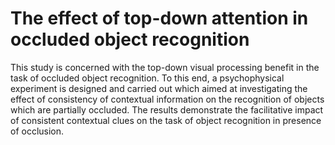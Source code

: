 # The effect of top-down attention in occluded object recognition

This study is concerned with the top-down visual processing benefit in the task of occluded object recognition. To this end, a psychophysical experiment is designed and carried out which aimed at investigating the effect of consistency of contextual information on the recognition of objects which are partially occluded. The results demonstrate the facilitative impact of consistent contextual clues on the task of object recognition in presence of occlusion.
